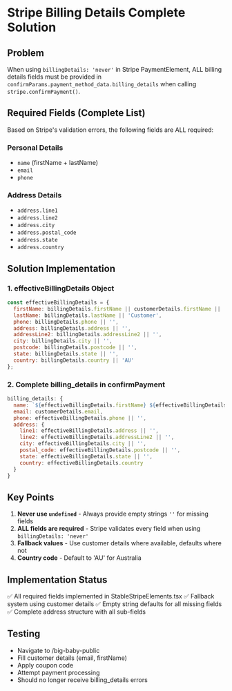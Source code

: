 # Stripe Billing Details Complete Solution

## Problem
When using `billingDetails: 'never'` in Stripe PaymentElement, ALL billing details fields must be provided in `confirmParams.payment_method_data.billing_details` when calling `stripe.confirmPayment()`.

## Required Fields (Complete List)
Based on Stripe's validation errors, the following fields are ALL required:

### Personal Details
- `name` (firstName + lastName)
- `email`
- `phone`

### Address Details
- `address.line1`
- `address.line2`
- `address.city`
- `address.postal_code`
- `address.state`
- `address.country`

## Solution Implementation

### 1. effectiveBillingDetails Object
```javascript
const effectiveBillingDetails = {
  firstName: billingDetails.firstName || customerDetails.firstName || '',
  lastName: billingDetails.lastName || 'Customer',
  phone: billingDetails.phone || '',
  address: billingDetails.address || '',
  addressLine2: billingDetails.addressLine2 || '',
  city: billingDetails.city || '',
  postcode: billingDetails.postcode || '',
  state: billingDetails.state || '',
  country: billingDetails.country || 'AU'
};
```

### 2. Complete billing_details in confirmPayment
```javascript
billing_details: {
  name: `${effectiveBillingDetails.firstName} ${effectiveBillingDetails.lastName}`,
  email: customerDetails.email,
  phone: effectiveBillingDetails.phone || '',
  address: {
    line1: effectiveBillingDetails.address || '',
    line2: effectiveBillingDetails.addressLine2 || '',
    city: effectiveBillingDetails.city || '',
    postal_code: effectiveBillingDetails.postcode || '',
    state: effectiveBillingDetails.state || '',
    country: effectiveBillingDetails.country
  }
}
```

## Key Points
1. **Never use `undefined`** - Always provide empty strings `''` for missing fields
2. **ALL fields are required** - Stripe validates every field when using `billingDetails: 'never'`
3. **Fallback values** - Use customer details where available, defaults where not
4. **Country code** - Default to 'AU' for Australia

## Implementation Status
✅ All required fields implemented in StableStripeElements.tsx
✅ Fallback system using customer details
✅ Empty string defaults for all missing fields
✅ Complete address structure with all sub-fields

## Testing
- Navigate to /big-baby-public
- Fill customer details (email, firstName)
- Apply coupon code
- Attempt payment processing
- Should no longer receive billing_details errors